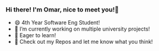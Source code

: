 ### Hi there! I'm Omar, nice to meet you!👋
- 😄 4th Year Software Eng Student!
- 🔭 I’m currently working on multiple university projects!
- 🌱 Eager to learn!
- 💬 Check out my Repos and let me know what you think!
<!--
**omarkhater1/omarkhater1** is a ✨ _special_ ✨ repository because its `README.md` (this file) appears on your GitHub profile.

Here are some ideas to get you started:

- 🔭 I’m currently working on ...
- 🌱 I’m currently learning ...
- 👯 I’m looking to collaborate on ...
- 🤔 I’m looking for help with ...
- 💬 Ask me about ...
- 📫 How to reach me: ...
- 😄 Pronouns: ...
- ⚡ Fun fact: ...
-->
